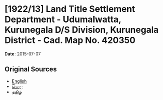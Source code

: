 # [1922/13] Land Title Settlement Department - Udumalwatta, Kurunegala D/S Division, Kurunegala District - Cad. Map No. 420350

**Date:** 2015-07-07

## Original Sources

- [English](https://documents.gov.lk/view/extra-gazettes/2015/7/1922-13_E.pdf)
- [සිංහල](https://documents.gov.lk/view/extra-gazettes/2015/7/1922-13_S.pdf)
- [தமிழ்](https://documents.gov.lk/view/extra-gazettes/2015/7/1922-13_T.pdf)
